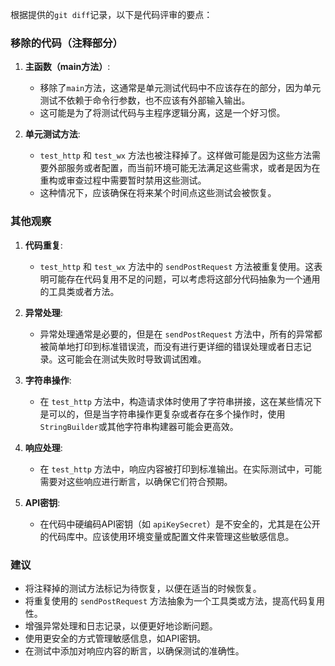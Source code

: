 根据提供的`git diff`记录，以下是代码评审的要点：

### 移除的代码（注释部分）
1. **主函数（main方法）**:
   - 移除了`main`方法，这通常是单元测试代码中不应该存在的部分，因为单元测试不依赖于命令行参数，也不应该有外部输入输出。
   - 这可能是为了将测试代码与主程序逻辑分离，这是一个好习惯。

2. **单元测试方法**:
   - `test_http` 和 `test_wx` 方法也被注释掉了。这样做可能是因为这些方法需要外部服务或者配置，而当前环境可能无法满足这些需求，或者是因为在重构或审查过程中需要暂时禁用这些测试。
   - 这种情况下，应该确保在将来某个时间点这些测试会被恢复。

### 其他观察
1. **代码重复**:
   - `test_http` 和 `test_wx` 方法中的 `sendPostRequest` 方法被重复使用。这表明可能存在代码复用不足的问题，可以考虑将这部分代码抽象为一个通用的工具类或者方法。

2. **异常处理**:
   - 异常处理通常是必要的，但是在 `sendPostRequest` 方法中，所有的异常都被简单地打印到标准错误流，而没有进行更详细的错误处理或者日志记录。这可能会在测试失败时导致调试困难。

3. **字符串操作**:
   - 在 `test_http` 方法中，构造请求体时使用了字符串拼接，这在某些情况下是可以的，但是当字符串操作更复杂或者存在多个操作时，使用`StringBuilder`或其他字符串构建器可能会更高效。

4. **响应处理**:
   - 在 `test_http` 方法中，响应内容被打印到标准输出。在实际测试中，可能需要对这些响应进行断言，以确保它们符合预期。

5. **API密钥**:
   - 在代码中硬编码API密钥（如 `apiKeySecret`）是不安全的，尤其是在公开的代码库中。应该使用环境变量或配置文件来管理这些敏感信息。

### 建议
- 将注释掉的测试方法标记为待恢复，以便在适当的时候恢复。
- 将重复使用的 `sendPostRequest` 方法抽象为一个工具类或方法，提高代码复用性。
- 增强异常处理和日志记录，以便更好地诊断问题。
- 使用更安全的方式管理敏感信息，如API密钥。
- 在测试中添加对响应内容的断言，以确保测试的准确性。